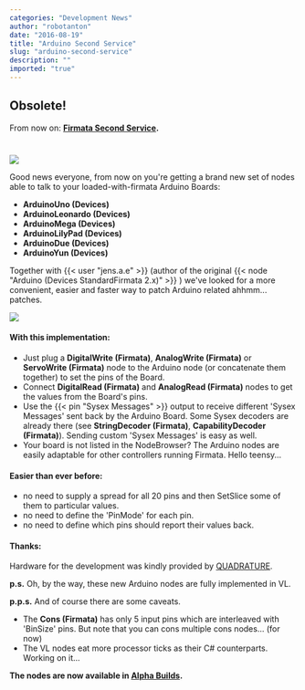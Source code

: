```yaml
---
categories: "Development News"
author: "robotanton"
date: "2016-08-19"
title: "Arduino Second Service"
slug: "arduino-second-service"
description: ""
imported: "true"
---
```



##  Obsolete!
From now on: **[Firmata Second Service](/blog/2016/firmata-second-service).**

#  
![](vvvv-Firmata-Arduino.gif) 


Good news everyone, from now on you're getting a brand new set of nodes able to talk to your loaded-with-firmata Arduino Boards:

* **ArduinoUno (Devices)**
* **ArduinoLeonardo (Devices)**
* **ArduinoMega (Devices)**
* **ArduinoLilyPad (Devices)**
* **ArduinoDue (Devices)**
* **ArduinoYun (Devices)**

Together with {{< user "jens.a.e" >}} (author of the original {{< node "Arduino (Devices StandardFirmata 2.x)" >}} ) we've looked for a more convenient, easier and faster way to patch Arduino related ahhmm... patches.

![](vvvv-Firmata-Arduino3.png) 

#### With this implementation:
* Just plug a **DigitalWrite (Firmata)**, **AnalogWrite (Firmata)** or **ServoWrite (Firmata)** node to the Arduino node (or concatenate them together) to set the pins of the Board.
* Connect **DigitalRead (Firmata)** and **AnalogRead (Firmata)** nodes to get the values from the Board's pins.
* Use the {{< pin "Sysex Messages" >}} output to receive different 'Sysex Messages' sent back by the Arduino Board. Some Sysex decoders are already there (see **StringDecoder (Firmata)**, **CapabilityDecoder (Firmata)**). Sending custom 'Sysex Messages' is easy as well.
* Your board is not listed in the NodeBrowser? The Arduino nodes are easily adaptable for other controllers running Firmata. Hello teensy...

#### Easier than ever before:
* no need to supply a spread for all 20 pins and then SetSlice some of them to particular values. 
* no need to define the 'PinMode' for each pin.
* no need to define which pins should report their values back.

#### Thanks:
Hardware for the development was kindly provided by [QUADRATURE](https://vvvv.org/businesses/quadrature-goetz-neitsch-gbr).

**p.s.**
Oh, by the way, these new Arduino nodes are fully implemented in VL.

**p.p.s.**
And of course there are some caveats.

* The **Cons (Firmata)** has only 5 input pins which are interleaved with 'BinSize' pins.  But note that you can cons multiple cons nodes... (for now)
* The VL nodes eat more processor ticks as their C# counterparts. Working on it...

**The nodes are now available in [Alpha Builds](https://vvvv.org/downloads/previews).**